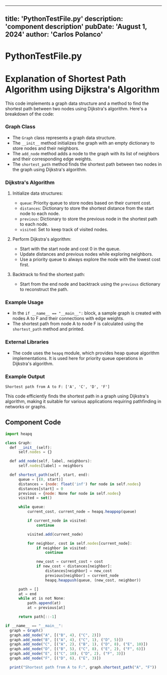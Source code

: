 ---
  title: 'PythonTestFile.py'
  description: 'component description'
  pubDate: 'August 1, 2024'
  author: 'Carlos Polanco'
  ---
  
  
  
  # PythonTestFile.py
  # Explanation of Shortest Path Algorithm using Dijkstra's Algorithm

This code implements a graph data structure and a method to find the shortest path between two nodes using Dijkstra's algorithm. Here's a breakdown of the code:

### Graph Class
- The `Graph` class represents a graph data structure.
- The `__init__` method initializes the graph with an empty dictionary to store nodes and their neighbors.
- The `add_node` method adds a node to the graph with its list of neighbors and their corresponding edge weights.
- The `shortest_path` method finds the shortest path between two nodes in the graph using Dijkstra's algorithm.

### Dijkstra's Algorithm
1. Initialize data structures:
   - `queue`: Priority queue to store nodes based on their current cost.
   - `distances`: Dictionary to store the shortest distance from the start node to each node.
   - `previous`: Dictionary to store the previous node in the shortest path to each node.
   - `visited`: Set to keep track of visited nodes.

2. Perform Dijkstra's algorithm:
   - Start with the start node and cost 0 in the queue.
   - Update distances and previous nodes while exploring neighbors.
   - Use a priority queue to always explore the node with the lowest cost first.

3. Backtrack to find the shortest path:
   - Start from the end node and backtrack using the `previous` dictionary to reconstruct the path.

### Example Usage
- In the `if __name__ == "__main__":` block, a sample graph is created with nodes A to F and their connections with edge weights.
- The shortest path from node A to node F is calculated using the `shortest_path` method and printed.

### External Libraries
- The code uses the `heapq` module, which provides heap queue algorithm implementations. It is used here for priority queue operations in Dijkstra's algorithm.

### Example Output
```
Shortest path from A to F: ['A', 'C', 'D', 'F']
```

This code efficiently finds the shortest path in a graph using Dijkstra's algorithm, making it suitable for various applications requiring pathfinding in networks or graphs.
  
  ## Component Code
  ```jsx
  import heapq

class Graph:
    def __init__(self):
        self.nodes = {}

    def add_node(self, label, neighbors):
        self.nodes[label] = neighbors

    def shortest_path(self, start, end):
        queue = [(0, start)]
        distances = {node: float('inf') for node in self.nodes}
        distances[start] = 0
        previous = {node: None for node in self.nodes}
        visited = set()

        while queue:
            current_cost, current_node = heapq.heappop(queue)

            if current_node in visited:
                continue

            visited.add(current_node)

            for neighbor, cost in self.nodes[current_node]:
                if neighbor in visited:
                    continue

                new_cost = current_cost + cost
                if new_cost < distances[neighbor]:
                    distances[neighbor] = new_cost
                    previous[neighbor] = current_node
                    heapq.heappush(queue, (new_cost, neighbor))

        path = []
        at = end
        while at is not None:
            path.append(at)
            at = previous[at]

        return path[::-1]

if __name__ == "__main__":
    graph = Graph()
    graph.add_node("A", [("B", 4), ("C", 2)])
    graph.add_node("B", [("A", 4), ("C", 1), ("D", 5)])
    graph.add_node("C", [("A", 2), ("B", 1), ("D", 8), ("E", 10)])
    graph.add_node("D", [("B", 5), ("C", 8), ("E", 2), ("F", 6)])
    graph.add_node("E", [("C", 10), ("D", 2), ("F", 3)])
    graph.add_node("F", [("D", 6), ("E", 3)])

    print("Shortest path from A to F:", graph.shortest_path("A", "F"))
  ```
  